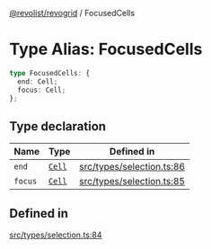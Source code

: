 [@revolist/revogrid](README.md) / FocusedCells

# Type Alias: FocusedCells

```ts
type FocusedCells: {
  end: Cell;
  focus: Cell;
};
```

## Type declaration

| Name | Type | Defined in |
| ------ | ------ | ------ |
| `end` | [`Cell`](Interface.Cell.md) | [src/types/selection.ts:86](https://github.com/revolist/revogrid/blob/b102ae971c99d2b260b571c48c9b2f785d580474/src/types/selection.ts#L86) |
| `focus` | [`Cell`](Interface.Cell.md) | [src/types/selection.ts:85](https://github.com/revolist/revogrid/blob/b102ae971c99d2b260b571c48c9b2f785d580474/src/types/selection.ts#L85) |

## Defined in

[src/types/selection.ts:84](https://github.com/revolist/revogrid/blob/b102ae971c99d2b260b571c48c9b2f785d580474/src/types/selection.ts#L84)
